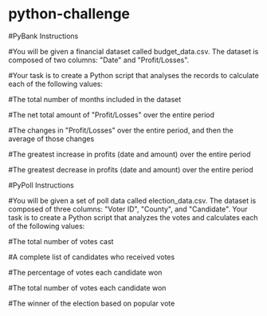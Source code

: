 # python-challenge

#PyBank Instructions

#You will be given a financial dataset called budget_data.csv. The dataset is composed of two columns: "Date" and "Profit/Losses".

#Your task is to create a Python script that analyses the records to calculate each of the following values:

#The total number of months included in the dataset

#The net total amount of "Profit/Losses" over the entire period

#The changes in "Profit/Losses" over the entire period, and then the average of those changes

#The greatest increase in profits (date and amount) over the entire period

#The greatest decrease in profits (date and amount) over the entire period

#PyPoll Instructions

#You will be given a set of poll data called election_data.csv. The dataset is composed of three columns: "Voter ID", "County", and "Candidate". Your task is to create a Python script that analyzes the votes and calculates each of the following values:

#The total number of votes cast

#A complete list of candidates who received votes

#The percentage of votes each candidate won

#The total number of votes each candidate won

#The winner of the election based on popular vote
